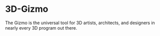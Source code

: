 3D-Gizmo
========

The Gizmo is the universal tool for 3D artists, architects, and designers in nearly every 3D program out there.
